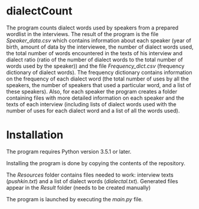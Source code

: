 # dialectCount
The program counts dialect words used by speakers from a prepared wordlist in the interviews. The result of the program is the file <i>Speaker_data.csv</i> which contains information about each speaker (year of birth, amount of data by the interviewee, the number of dialect words used, the total number of words encountered in the texts of his interview and dialect ratio (ratio of the number of dialect words to the total number of words used by the speaker)) and the file <i>Frequency_dict.csv</i> (frequency dictionary of dialect words). The frequency dictionary contains information on the frequency of each dialect word (the total number of uses by all the speakers, the number of speakers that used a particular word, and a list of these speakers). Also, for each speaker the program creates a folder containing files with more detailed information on each speaker and the texts of each interview (including lists of dialect words used with the number of uses for each dialect word and a list of all the words used).
# Installation
The program requires Python version 3.5.1 or later.

Installing the program is done by copying the contents of the repository.

The <i>Resources</i> folder contains files needed to work: interview texts (<i>pushkin.txt</i>) and a list of dialect words (<i>dialectal.txt</i>). Generated files appear in the <i>Result</i> folder (needs to be created manually)

The program is launched by executing the <i>main.py</i> file.
